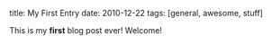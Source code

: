 title: My First Entry
date: 2010-12-22
tags: [general, awesome, stuff]

This is my **first** blog post ever! Welcome!